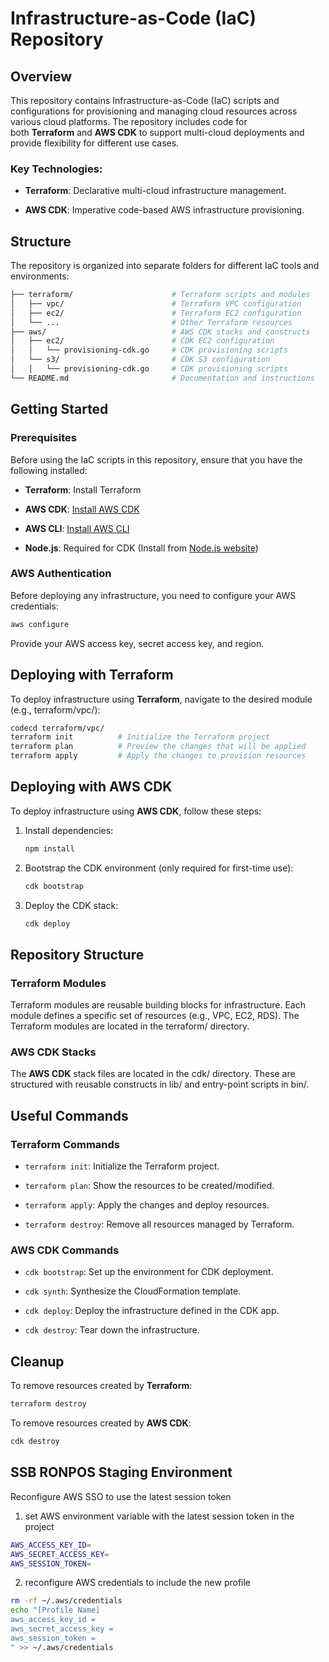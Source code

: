 **Infrastructure-as-Code (IaC) Repository**
===========================================

**Overview**
------------

This repository contains Infrastructure-as-Code (IaC) scripts and configurations for provisioning and managing cloud resources across various cloud platforms. The repository includes code for both **Terraform** and **AWS CDK** to support multi-cloud deployments and provide flexibility for different use cases.

### **Key Technologies**:

*   **Terraform**: Declarative multi-cloud infrastructure management.
    
*   **AWS CDK**: Imperative code-based AWS infrastructure provisioning.
    

**Structure**
-------------

The repository is organized into separate folders for different IaC tools and environments:
 
```bash
├── terraform/                      # Terraform scripts and modules
│   ├── vpc/                        # Terraform VPC configuration
│   ├── ec2/                        # Terraform EC2 configuration
│   └── ...                         # Other Terraform resources
├── aws/                            # AWS CDK stacks and constructs
│   ├── ec2/                        # CDK EC2 configuration
│   │   └── provisioning-cdk.go     # CDK provisioning scripts
│   └── s3/                         # CDK S3 configuration
│   │   └── provisioning-cdk.go     # CDK provisioning scripts
└── README.md                       # Documentation and instructions
```
**Getting Started**
-------------------

### **Prerequisites**

Before using the IaC scripts in this repository, ensure that you have the following installed:

*   **Terraform**: Install Terraform
    
*   **AWS CDK**: [Install AWS CDK](https://docs.aws.amazon.com/cdk/latest/guide/getting_started.html)
    
*   **AWS CLI**: [Install AWS CLI](https://aws.amazon.com/cli/)
    
*   **Node.js**: Required for CDK (Install from [Node.js website](https://nodejs.org/))
    

### **AWS Authentication**

Before deploying any infrastructure, you need to configure your AWS credentials:

```bash
aws configure
```

Provide your AWS access key, secret access key, and region.

**Deploying with Terraform**
----------------------------

To deploy infrastructure using **Terraform**, navigate to the desired module (e.g., terraform/vpc/):

```bash
codecd terraform/vpc/
terraform init          # Initialize the Terraform project
terraform plan          # Preview the changes that will be applied
terraform apply         # Apply the changes to provision resources
 ```

**Deploying with AWS CDK**
--------------------------

To deploy infrastructure using **AWS CDK**, follow these steps:

1.  Install dependencies:
    ```bash
    npm install
    ```
    
2.  Bootstrap the CDK environment (only required for first-time use):
    ```bash
    cdk bootstrap
    ```
    
3.  Deploy the CDK stack:
    ```bash
    cdk deploy
    ```
    

**Repository Structure**
------------------------

### **Terraform Modules**

Terraform modules are reusable building blocks for infrastructure. Each module defines a specific set of resources (e.g., VPC, EC2, RDS). The Terraform modules are located in the terraform/ directory.

### **AWS CDK Stacks**

The **AWS CDK** stack files are located in the cdk/ directory. These are structured with reusable constructs in lib/ and entry-point scripts in bin/.

**Useful Commands**
-------------------

### **Terraform Commands**

*   `terraform init`: Initialize the Terraform project.
    
*   `terraform plan`: Show the resources to be created/modified.
    
*   `terraform apply`: Apply the changes and deploy resources.
    
*   `terraform destroy`: Remove all resources managed by Terraform.
    

### **AWS CDK Commands**

*   `cdk bootstrap`: Set up the environment for CDK deployment.
    
*   `cdk synth`: Synthesize the CloudFormation template.
    
*   `cdk deploy`: Deploy the infrastructure defined in the CDK app.
    
*   `cdk destroy`: Tear down the infrastructure.
    

**Cleanup**
-----------

To remove resources created by **Terraform**:

```bash
terraform destroy
```

To remove resources created by **AWS CDK**:

```bash
cdk destroy
```

**SSB RONPOS Staging Environment**
----------------------------------

Reconfigure AWS SSO to use the latest session token
1. set AWS environment variable with the latest session token in the project
```bash
AWS_ACCESS_KEY_ID=
AWS_SECRET_ACCESS_KEY=
AWS_SESSION_TOKEN=
```

2. reconfigure AWS credentials to include the new profile
```bash
rm -rf ~/.aws/credentials
echo "[Profile Name]
aws_access_key_id = 
aws_secret_access_key = 
aws_session_token = 
" >> ~/.aws/credentials
```
